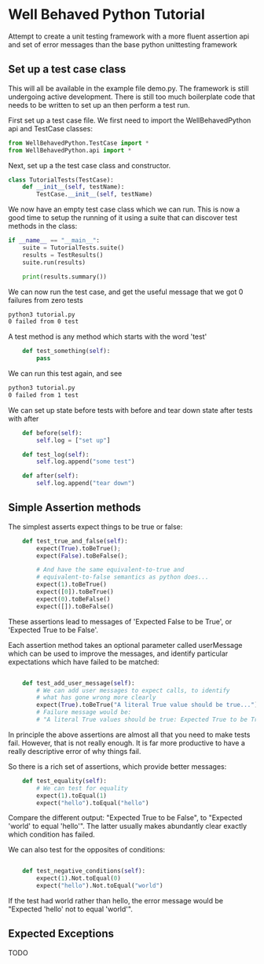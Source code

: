 Well Behaved Python Tutorial
============================

Attempt to create a unit testing framework with a more fluent assertion api and set of error messages than the base python unittesting framework

Set up a test case class
------------------------

This will all be available in the example file demo.py. The framework is still undergoing active development. There is still too much boilerplate code that needs to be written to set up an then perform a test run.

First set up a test case file. We first need to import the WellBehavedPython api and TestCase classes:

~~~~~ python
from WellBehavedPython.TestCase import *
from WellBehavedPython.api import *
~~~~~

Next, set up a the test case class and constructor.

~~~~~ python
class TutorialTests(TestCase):
    def __init__(self, testName):
        TestCase.__init__(self, testName)
~~~~~

We now have an empty test case class which we can run. This is now a good time to setup the running of it using
a suite that can discover test methods in the class:

~~~~~ python
if __name__ == "__main__":
    suite = TutorialTests.suite()
    results = TestResults()
    suite.run(results)

    print(results.summary())
~~~~~

We can now run the test case, and get the useful message that we got 0 failures from zero tests
~~~~~ bash
python3 tutorial.py
0 failed from 0 test
~~~~~

A test method is any method which starts with the word 'test'

~~~~~ python
    def test_something(self):
        pass

~~~~~

We can run this test again, and see
~~~~~ bash
python3 tutorial.py
0 failed from 1 test
~~~~~

We can set up state before tests with before and tear down state after tests with after

~~~~~ python
    def before(self):
        self.log = ["set up"]

    def test_log(self):
        self.log.append("some test")

    def after(self):
        self.log.append("tear down")	
~~~~~

Simple Assertion methods
--------------------------

The simplest asserts expect things to be true or false:

~~~~~ python
    def test_true_and_false(self):        
        expect(True).toBeTrue();
        expect(False).toBeFalse();

        # And have the same equivalent-to-true and
        # equivalent-to-false semantics as python does...
        expect(1).toBeTrue()
        expect([0]).toBeTrue()
        expect(0).toBeFalse()
        expect([]).toBeFalse()
~~~~~

These assertions lead to messages of 'Expected False to be True', or
'Expected True to be False'.

Each assertion method takes an optional parameter called userMessage
which can be used to improve the messages, and identify particular
expectations which have failed to be matched:

~~~~~ python 

    def test_add_user_message(self):
        # We can add user messages to expect calls, to identify
        # what has gone wrong more clearly
        expect(True).toBeTrue("A literal True value should be true...")
        # Failure message would be:
        # "A literal True values should be true: Expected True to be True"
~~~~~

In principle the above assertions are almost all that you need to
make tests fail. However, that is not really enough. It is far more
productive to have a really descriptive error of why things fail.

So there is a rich set of assertions, which provide better messages:

~~~~~ python
    def test_equality(self):
        # We can test for equality
        expect(1).toEqual(1)
        expect("hello").toEqual("hello")
~~~~~

Compare the different output: "Expected True to be False", to
"Expected 'world' to equal 'hello'". The latter usually makes abundantly
clear exactly which condition has failed.

We can also test for the opposites of conditions:

~~~~~ python

    def test_negative_conditions(self):
        expect(1).Not.toEqual(0)
        expect("hello").Not.toEqual("world")

~~~~~

If the test had world rather than hello, the error message would be
"Expected 'hello' not to equal 'world'".

Expected Exceptions
-------------------

TODO